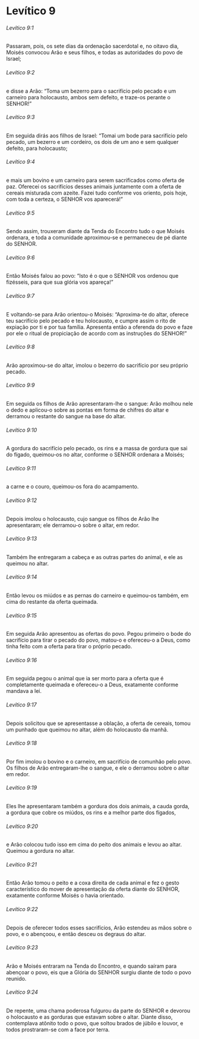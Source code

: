 # Levítico 9

###### Levítico 9:1

Passaram, pois, os sete dias da ordenação sacerdotal e, no oitavo dia, Moisés convocou Arão e seus filhos, e todas as autoridades do povo de Israel;

###### Levítico 9:2

e disse a Arão: “Toma um bezerro para o sacrifício pelo pecado e um carneiro para holocausto, ambos sem defeito, e traze-os perante o SENHOR!”

###### Levítico 9:3

Em seguida dirás aos filhos de Israel: “Tomai um bode para sacrifício pelo pecado, um bezerro e um cordeiro, os dois de um ano e sem qualquer defeito, para holocausto;

###### Levítico 9:4

e mais um bovino e um carneiro para serem sacrificados como oferta de paz. Oferecei os sacrifícios desses animais juntamente com a oferta de cereais misturada com azeite. Fazei tudo conforme vos oriento, pois hoje, com toda a certeza, o SENHOR vos aparecerá!”

###### Levítico 9:5

Sendo assim, trouxeram diante da Tenda do Encontro tudo o que Moisés ordenara, e toda a comunidade aproximou-se e permaneceu de pé diante do SENHOR.

###### Levítico 9:6

Então Moisés falou ao povo: “Isto é o que o SENHOR vos ordenou que fizésseis, para que sua glória vos apareça!”

###### Levítico 9:7

E voltando-se para Arão orientou-o Moisés: “Aproxima-te do altar, oferece teu sacrifício pelo pecado e teu holocausto, e cumpre assim o rito de expiação por ti e por tua família. Apresenta então a oferenda do povo e faze por ele o ritual de propiciação de acordo com as instruções do SENHOR!”

###### Levítico 9:8

Arão aproximou-se do altar, imolou o bezerro do sacrifício por seu próprio pecado.

###### Levítico 9:9

Em seguida os filhos de Arão apresentaram-lhe o sangue: Arão molhou nele o dedo e aplicou-o sobre as pontas em forma de chifres do altar e derramou o restante do sangue na base do altar.

###### Levítico 9:10

A gordura do sacrifício pelo pecado, os rins e a massa de gordura que sai do fígado, queimou-os no altar, conforme o SENHOR ordenara a Moisés;

###### Levítico 9:11

a carne e o couro, queimou-os fora do acampamento.

###### Levítico 9:12

Depois imolou o holocausto, cujo sangue os filhos de Arão lhe apresentaram; ele derramou-o sobre o altar, em redor.

###### Levítico 9:13

Também lhe entregaram a cabeça e as outras partes do animal, e ele as queimou no altar.

###### Levítico 9:14

Então levou os miúdos e as pernas do carneiro e queimou-os também, em cima do restante da oferta queimada.

###### Levítico 9:15

Em seguida Arão apresentou as ofertas do povo. Pegou primeiro o bode do sacrifício para tirar o pecado do povo, matou-o e ofereceu-o a Deus, como tinha feito com a oferta para tirar o próprio pecado.

###### Levítico 9:16

Em seguida pegou o animal que ia ser morto para a oferta que é completamente queimada e ofereceu-o a Deus, exatamente conforme mandava a lei.

###### Levítico 9:17

Depois solicitou que se apresentasse a oblação, a oferta de cereais, tomou um punhado que queimou no altar, além do holocausto da manhã.

###### Levítico 9:18

Por fim imolou o bovino e o carneiro, em sacrifício de comunhão pelo povo. Os filhos de Arão entregaram-lhe o sangue, e ele o derramou sobre o altar em redor.

###### Levítico 9:19

Eles lhe apresentaram também a gordura dos dois animais, a cauda gorda, a gordura que cobre os miúdos, os rins e a melhor parte dos fígados,

###### Levítico 9:20

e Arão colocou tudo isso em cima do peito dos animais e levou ao altar. Queimou a gordura no altar.

###### Levítico 9:21

Então Arão tomou o peito e a coxa direita de cada animal e fez o gesto característico do mover de apresentação da oferta diante do SENHOR, exatamente conforme Moisés o havia orientado.

###### Levítico 9:22

Depois de oferecer todos esses sacrifícios, Arão estendeu as mãos sobre o povo, e o abençoou, e então desceu os degraus do altar.

###### Levítico 9:23

Arão e Moisés entraram na Tenda do Encontro, e quando saíram para abençoar o povo, eis que a Glória do SENHOR surgiu diante de todo o povo reunido.

###### Levítico 9:24

De repente, uma chama poderosa fulgurou da parte do SENHOR e devorou o holocausto e as gorduras que estavam sobre o altar. Diante disso, contemplava atônito todo o povo, que soltou brados de júbilo e louvor, e todos prostraram-se com a face por terra.

